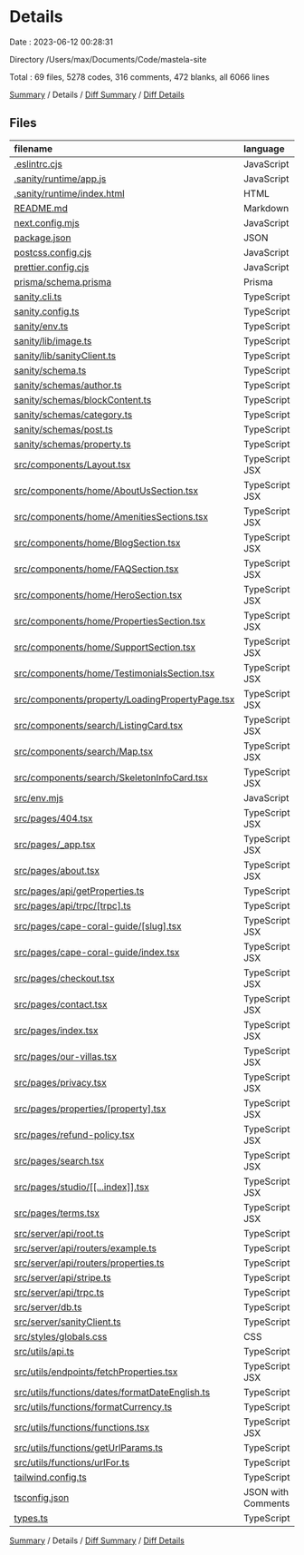 # Details

Date : 2023-06-12 00:28:31

Directory /Users/max/Documents/Code/mastela-site

Total : 69 files,  5278 codes, 316 comments, 472 blanks, all 6066 lines

[Summary](results.md) / Details / [Diff Summary](diff.md) / [Diff Details](diff-details.md)

## Files
| filename | language | code | comment | blank | total |
| :--- | :--- | ---: | ---: | ---: | ---: |
| [.eslintrc.cjs](/.eslintrc.cjs) | JavaScript | 31 | 2 | 3 | 36 |
| [.sanity/runtime/app.js](/.sanity/runtime/app.js) | JavaScript | 7 | 2 | 3 | 12 |
| [.sanity/runtime/index.html](/.sanity/runtime/index.html) | HTML | 169 | 4 | 30 | 203 |
| [README.md](/README.md) | Markdown | 17 | 0 | 12 | 29 |
| [next.config.mjs](/next.config.mjs) | JavaScript | 16 | 11 | 2 | 29 |
| [package.json](/package.json) | JSON | 63 | 0 | 1 | 64 |
| [postcss.config.cjs](/postcss.config.cjs) | JavaScript | 7 | 0 | 2 | 9 |
| [prettier.config.cjs](/prettier.config.cjs) | JavaScript | 4 | 1 | 2 | 7 |
| [prisma/schema.prisma](/prisma/schema.prisma) | Prisma | 21 | 2 | 5 | 28 |
| [sanity.cli.ts](/sanity.cli.ts) | TypeScript | 4 | 4 | 3 | 11 |
| [sanity.config.ts](/sanity.config.ts) | TypeScript | 15 | 7 | 4 | 26 |
| [sanity/env.ts](/sanity/env.ts) | TypeScript | 17 | 0 | 6 | 23 |
| [sanity/lib/image.ts](/sanity/lib/image.ts) | TypeScript | 10 | 0 | 4 | 14 |
| [sanity/lib/sanityClient.ts](/sanity/lib/sanityClient.ts) | TypeScript | 8 | 0 | 3 | 11 |
| [sanity/schema.ts](/sanity/schema.ts) | TypeScript | 9 | 0 | 3 | 12 |
| [sanity/schemas/author.ts](/sanity/schemas/author.ts) | TypeScript | 56 | 0 | 2 | 58 |
| [sanity/schemas/blockContent.ts](/sanity/schemas/blockContent.ts) | TypeScript | 52 | 21 | 3 | 76 |
| [sanity/schemas/category.ts](/sanity/schemas/category.ts) | TypeScript | 18 | 0 | 2 | 20 |
| [sanity/schemas/post.ts](/sanity/schemas/post.ts) | TypeScript | 70 | 0 | 3 | 73 |
| [sanity/schemas/property.ts](/sanity/schemas/property.ts) | TypeScript | 125 | 8 | 3 | 136 |
| [src/components/Layout.tsx](/src/components/Layout.tsx) | TypeScript JSX | 357 | 12 | 10 | 379 |
| [src/components/home/AboutUsSection.tsx](/src/components/home/AboutUsSection.tsx) | TypeScript JSX | 132 | 0 | 3 | 135 |
| [src/components/home/AmenitiesSections.tsx](/src/components/home/AmenitiesSections.tsx) | TypeScript JSX | 38 | 0 | 3 | 41 |
| [src/components/home/BlogSection.tsx](/src/components/home/BlogSection.tsx) | TypeScript JSX | 113 | 1 | 6 | 120 |
| [src/components/home/FAQSection.tsx](/src/components/home/FAQSection.tsx) | TypeScript JSX | 65 | 1 | 3 | 69 |
| [src/components/home/HeroSection.tsx](/src/components/home/HeroSection.tsx) | TypeScript JSX | 168 | 5 | 9 | 182 |
| [src/components/home/PropertiesSection.tsx](/src/components/home/PropertiesSection.tsx) | TypeScript JSX | 52 | 1 | 2 | 55 |
| [src/components/home/SupportSection.tsx](/src/components/home/SupportSection.tsx) | TypeScript JSX | 48 | 0 | 4 | 52 |
| [src/components/home/TestimonialsSection.tsx](/src/components/home/TestimonialsSection.tsx) | TypeScript JSX | 57 | 0 | 3 | 60 |
| [src/components/property/LoadingPropertyPage.tsx](/src/components/property/LoadingPropertyPage.tsx) | TypeScript JSX | 132 | 0 | 8 | 140 |
| [src/components/search/ListingCard.tsx](/src/components/search/ListingCard.tsx) | TypeScript JSX | 61 | 6 | 12 | 79 |
| [src/components/search/Map.tsx](/src/components/search/Map.tsx) | TypeScript JSX | 57 | 3 | 8 | 68 |
| [src/components/search/SkeletonInfoCard.tsx](/src/components/search/SkeletonInfoCard.tsx) | TypeScript JSX | 26 | 0 | 3 | 29 |
| [src/env.mjs](/src/env.mjs) | JavaScript | 27 | 17 | 5 | 49 |
| [src/pages/404.tsx](/src/pages/404.tsx) | TypeScript JSX | 29 | 0 | 5 | 34 |
| [src/pages/_app.tsx](/src/pages/_app.tsx) | TypeScript JSX | 19 | 0 | 5 | 24 |
| [src/pages/about.tsx](/src/pages/about.tsx) | TypeScript JSX | 371 | 3 | 13 | 387 |
| [src/pages/api/getProperties.ts](/src/pages/api/getProperties.ts) | TypeScript | 17 | 6 | 5 | 28 |
| [src/pages/api/trpc/[trpc].ts](/src/pages/api/trpc/%5Btrpc%5D.ts) | TypeScript | 16 | 1 | 2 | 19 |
| [src/pages/cape-coral-guide/[slug].tsx](/src/pages/cape-coral-guide/%5Bslug%5D.tsx) | TypeScript JSX | 243 | 1 | 11 | 255 |
| [src/pages/cape-coral-guide/index.tsx](/src/pages/cape-coral-guide/index.tsx) | TypeScript JSX | 335 | 17 | 13 | 365 |
| [src/pages/checkout.tsx](/src/pages/checkout.tsx) | TypeScript JSX | 386 | 22 | 40 | 448 |
| [src/pages/contact.tsx](/src/pages/contact.tsx) | TypeScript JSX | 195 | 0 | 4 | 199 |
| [src/pages/index.tsx](/src/pages/index.tsx) | TypeScript JSX | 37 | 0 | 8 | 45 |
| [src/pages/our-villas.tsx](/src/pages/our-villas.tsx) | TypeScript JSX | 122 | 3 | 8 | 133 |
| [src/pages/privacy.tsx](/src/pages/privacy.tsx) | TypeScript JSX | 59 | 0 | 4 | 63 |
| [src/pages/properties/[property].tsx](/src/pages/properties/%5Bproperty%5D.tsx) | TypeScript JSX | 620 | 31 | 72 | 723 |
| [src/pages/refund-policy.tsx](/src/pages/refund-policy.tsx) | TypeScript JSX | 52 | 0 | 4 | 56 |
| [src/pages/search.tsx](/src/pages/search.tsx) | TypeScript JSX | 191 | 10 | 17 | 218 |
| [src/pages/studio/[[...index]].tsx](/src/pages/studio/%5B%5B...index%5D%5D.tsx) | TypeScript JSX | 16 | 0 | 1 | 17 |
| [src/pages/terms.tsx](/src/pages/terms.tsx) | TypeScript JSX | 69 | 0 | 4 | 73 |
| [src/server/api/root.ts](/src/server/api/root.ts) | TypeScript | 8 | 6 | 3 | 17 |
| [src/server/api/routers/example.ts](/src/server/api/routers/example.ts) | TypeScript | 14 | 0 | 2 | 16 |
| [src/server/api/routers/properties.ts](/src/server/api/routers/properties.ts) | TypeScript | 188 | 10 | 27 | 225 |
| [src/server/api/stripe.ts](/src/server/api/stripe.ts) | TypeScript | 5 | 0 | 1 | 6 |
| [src/server/api/trpc.ts](/src/server/api/trpc.ts) | TypeScript | 29 | 56 | 10 | 95 |
| [src/server/db.ts](/src/server/db.ts) | TypeScript | 12 | 0 | 4 | 16 |
| [src/server/sanityClient.ts](/src/server/sanityClient.ts) | TypeScript | 12 | 0 | 3 | 15 |
| [src/styles/globals.css](/src/styles/globals.css) | CSS | 21 | 0 | 5 | 26 |
| [src/utils/api.ts](/src/utils/api.ts) | TypeScript | 30 | 32 | 6 | 68 |
| [src/utils/endpoints/fetchProperties.tsx](/src/utils/endpoints/fetchProperties.tsx) | TypeScript JSX | 6 | 0 | 3 | 9 |
| [src/utils/functions/dates/formatDateEnglish.ts](/src/utils/functions/dates/formatDateEnglish.ts) | TypeScript | 8 | 0 | 3 | 11 |
| [src/utils/functions/formatCurrency.ts](/src/utils/functions/formatCurrency.ts) | TypeScript | 19 | 1 | 3 | 23 |
| [src/utils/functions/functions.tsx](/src/utils/functions/functions.tsx) | TypeScript JSX | 10 | 0 | 3 | 13 |
| [src/utils/functions/getUrlParams.ts](/src/utils/functions/getUrlParams.ts) | TypeScript | 11 | 0 | 2 | 13 |
| [src/utils/functions/urlFor.ts](/src/utils/functions/urlFor.ts) | TypeScript | 5 | 0 | 1 | 6 |
| [tailwind.config.ts](/tailwind.config.ts) | TypeScript | 30 | 0 | 3 | 33 |
| [tsconfig.json](/tsconfig.json) | JSON with Comments | 25 | 9 | 0 | 34 |
| [types.ts](/types.ts) | TypeScript | 16 | 0 | 2 | 18 |

[Summary](results.md) / Details / [Diff Summary](diff.md) / [Diff Details](diff-details.md)